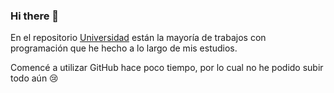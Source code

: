 ### Hi there 👋

<!--
**constanzavicencio/constanzavicencio** is a ✨ _special_ ✨ repository because its `README.md` (this file) appears on your GitHub profile.

Here are some ideas to get you started:

- 🔭 I’m currently working on ...
- 🌱 I’m currently learning ...
- 👯 I’m looking to collaborate on ...
- 🤔 I’m looking for help with ...
- 💬 Ask me about ...
- 📫 How to reach me: ...
- 😄 Pronouns: ...
- ⚡ Fun fact: ...
-->

En el repositorio [Universidad](https://github.com/constanzavicencio/universidad.git) están la mayoría de trabajos con programación que he hecho a lo largo de mis estudios. 

Comencé a utilizar GitHub hace poco tiempo, por lo cual no he podido subir todo aún 😢
